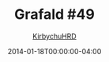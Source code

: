 ---
title: "Grafald #49"
type: "image"
date: 2014-01-18T00:00:00-04:00
draft: false
categories:
- comics
- collaborations
tags:
- grafald
image_path: "../img/2014/49.png"
alt_text: ""
is_subpage: true
author: "[KirbychuHRD](https://cohost.org/KirbychuHRD)"
---